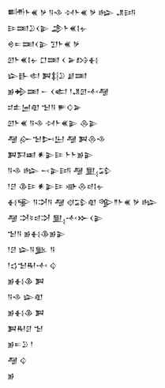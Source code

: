 <div class='block'>
<div class='line'>𒌦𒈨𒌍 𒃻 𒀀𒈾 𒀴𒈨𒌍 𒃻 𒈗 𒂗𒅀</div>
<div class='line'>𒄿𒌅𒊒𒌋𒉌 𒂁𒈨𒌍𒋙𒉡</div>
<div class='line'>𒄴𒋰𒌅𒌋𒉌 𒋛𒈨𒌍 𒃻</div>
<div class='line'>𒇻𒈨𒌍𒋙𒉡 𒆸𒌅 𒌋 𒅕𒋳𒈬</div>
<div class='line'>𒇽𒃲𒊕 𒀉𒈭𒊒 𒋗𒌅</div>
<div class='line'>𒂊𒄈𒌅 𒀸 𒌋𒅗 𒁹𒂗𒇻𒋾𒆷</div>
<div class='line'>𒄑𒉺𒅁𒊏 𒈠𒀀 𒊓𒄭𒅕</div>
<div class='line'>𒇻𒈨𒌍 𒀀𒈾 𒀴𒈨𒌍𒉌 𒁲𒉌</div>
<div class='line'>𒆷 𒅎𒈠𒄖𒌨 𒆷 𒀉𒁲𒈾</div>
<div class='line'>𒀉𒁕𒀜 𒀭𒉌𒄿 𒈨𒈨𒂊𒉌</div>
<div class='line'>𒀀𒈾 𒈗 𒁁𒉌𒅀 𒆷 𒅅𒁉</div>
<div class='line'>𒁹𒆪 𒆠𒄿 𒀭𒉌𒄿 𒀝𒁲𒁀𒋙𒉡</div>
<div class='line'>𒈬𒊌 𒀀𒋫𒀀 𒆷 𒋼𒁉𒊏 𒄊𒈫𒈨𒌍 𒃻 𒈗</div>
<div class='line'>𒆷 𒋫𒂟𒁀𒋫 𒅅𒋾𒁍𒌋𒉌</div>
<div class='line'>𒈠𒀀 𒂊𒈬𒆠𒂊𒉌</div>
<div class='line'>𒁹𒆪 𒇽𒀀𒆥 𒀀</div>
<div class='line'>𒁹𒌓𒈠𒊑𒋾 𒌒</div>
<div class='line'>𒂊𒈬𒆠 𒀉</div>
<div class='line'>𒀀𒈾 𒇽𒊏</div>
<div class='line'>𒂊𒈬𒆠 𒀉</div>
<div class='line'>𒀉𒊑𒆪 𒈠</div>
<div class='line'>𒂊𒋰𒊒 𒁹</div>
<div class='line'>𒆷 𒌒</div>
<div class='line'>𒂊</div>
</div>